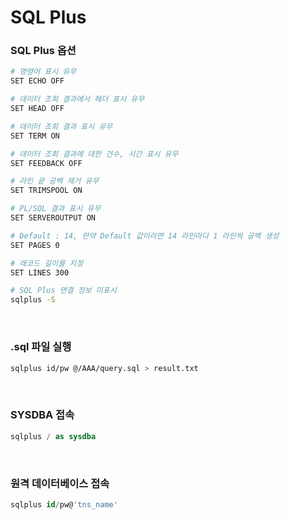 SQL Plus
===

### SQL Plus 옵션
```sh
# 명령어 표시 유무
SET ECHO OFF

# 데이터 조회 결과에서 헤더 표시 유무
SET HEAD OFF

# 데이터 조회 결과 표시 유무
SET TERM ON

# 데이터 조회 결과에 대한 건수, 시간 표시 유무
SET FEEDBACK OFF

# 라인 끝 공백 제거 유무
SET TRIMSPOOL ON

# PL/SQL 결과 표시 유무
SET SERVEROUTPUT ON

# Default : 14, 만약 Default 값이라면 14 라인마다 1 라인씩 공백 생성
SET PAGES 0

# 레코드 길이를 지정
SET LINES 300

# SQL Plus 연결 정보 미표시
sqlplus -S
```

<br>

### .sql 파일 실행
```sh
sqlplus id/pw @/AAA/query.sql > result.txt
```

<br>

### SYSDBA 접속
```sql
sqlplus / as sysdba
```

<br>

### 원격 데이터베이스 접속
```sql
sqlplus id/pw@'tns_name'
```

<br>

###


